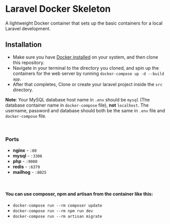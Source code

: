 # Laravel Docker Skeleton
A lightweight Docker container that sets up the basic containers for a local Laravel development.

## Installation
- Make sure you have [Docker installed](https://docs.docker.com/docker-for-mac/install/) on your system, and then clone this repository.
- Navigate in your terminal to the directory you cloned, and spin up the containers for the web server by running `docker-compose up -d --build app`.
- After that completes, Clone or create your laravel project inside the `src` directory.

**Note**: Your MySQL database host name in `.env` should be `mysql` (The database container name in `docker-compose` file), **not** `localhost`. The username, password and database should both be the same in `.env` file and `docker-compose` file. 

<br>

### Ports
- **nginx** - `:80`
- **mysql** - `:3306`
- **php** - `:9000`
- **redis** - `:6379`
- **mailhog** - `:8025` 

<br> 

#### You can use composer, npm and artisan from the container like this:
- `docker-compose run --rm composer update`
- `docker-compose run --rm npm run dev`
- `docker-compose run --rm artisan migrate`